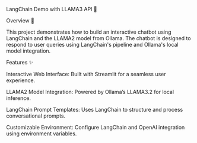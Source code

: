 LangChain Demo with LLAMA3 API 🚀

Overview 📝

This project demonstrates how to build an interactive chatbot using LangChain and the LLAMA2 model from Ollama. The chatbot is designed to respond to user queries using LangChain's pipeline and Ollama's local model integration.

Features ✨

Interactive Web Interface: Built with Streamlit for a seamless user experience.

LLAMA2 Model Integration: Powered by Ollama’s LLAMA3.2 for local inference.

LangChain Prompt Templates: Uses LangChain to structure and process conversational prompts.

Customizable Environment: Configure LangChain and OpenAI integration using environment variables.




